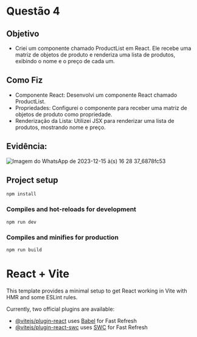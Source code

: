 # Questão 4
## Objetivo
- Criei um componente chamado ProductList em React. Ele recebe uma matriz de objetos de produto e renderiza uma lista de produtos, exibindo o nome e o preço de cada um.

## Como Fiz
- Componente React: Desenvolvi um componente React chamado ProductList.
- Propriedades: Configurei o componente para receber uma matriz de objetos de produto como propriedade.
- Renderização da Lista: Utilizei JSX para renderizar uma lista de produtos, mostrando nome e preço.

## Evidência:
![Imagem do WhatsApp de 2023-12-15 à(s) 16 28 37_6878fc53](https://github.com/joaopamarall/product-list-react/assets/103014937/00f64787-4c16-4961-acad-f3624265e0f2)


## Project setup
```
npm install
```

### Compiles and hot-reloads for development
```
npm run dev
```

### Compiles and minifies for production
```
npm run build
```

# React + Vite

This template provides a minimal setup to get React working in Vite with HMR and some ESLint rules.

Currently, two official plugins are available:

- [@vitejs/plugin-react](https://github.com/vitejs/vite-plugin-react/blob/main/packages/plugin-react/README.md) uses [Babel](https://babeljs.io/) for Fast Refresh
- [@vitejs/plugin-react-swc](https://github.com/vitejs/vite-plugin-react-swc) uses [SWC](https://swc.rs/) for Fast Refresh
